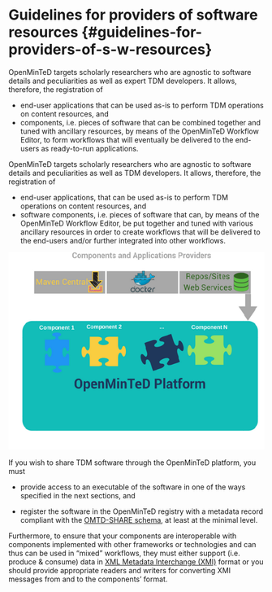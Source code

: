 # ​Guidelines for providers of software resources {#guidelines-for-providers-of-s-w-resources}

OpenMinTeD targets  scholarly researchers who are agnostic to software details and peculiarities as well as expert TDM developers. It allows, therefore, the registration of

* end-user applications that can be used as-is to perform TDM operations on content resources, and
* components, i.e. pieces of software that can be combined together and tuned with ancillary resources, by means of the OpenMinTeD Workflow Editor, to form workflows that will eventually be delivered to the end-users as ready-to-run applications.

OpenMinTeD targets scholarly researchers who are agnostic to software details and peculiarities as well as TDM developers. It allows, therefore, the registration of

* end-user applications, that can be used as-is to perform TDM operations on content resources, and
* software components, i.e. pieces of software that can, by means of the OpenMinTeD Workflow Editor, be put together and tuned with various ancillary resources in order to create workflows that will be delivered to the end-users and/or further integrated into other workflows.

![](/assets/4a.png)



If you wish to share TDM software through the OpenMinTeD platform, you must 

* provide access to an executable of the software in one of the ways specified in the next sections, and

* register the software in the OpenMinTeD registry with a metadata record compliant with the  [OMTD-SHARE schema](/guidelines_for_providers_of_sw_resources/recommended_schema_for_sw_resources.md), at least at the minimal level.



Furthermore, to ensure that your components are interoperable with components implemented with other frameworks or technologies and can thus can be used in “mixed” workflows, they must either support \(i.e. produce & consume\) data in [XML Metadata Interchange \(XMI\)](http://www.omg.org/spec/XMI/) format or you should provide appropriate readers and writers for converting XMI messages from and to the components’ format. 




